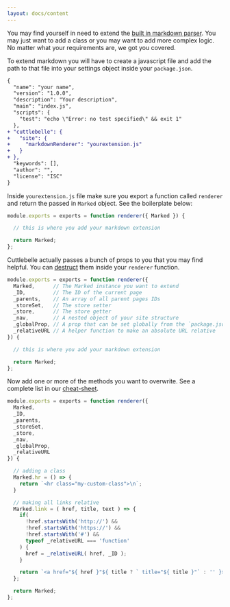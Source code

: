 ```yaml
---
layout: docs/content
---
```


You may find yourself in need to extend the [built in markdown parser](https://github.com/chjj/marked). You may just want to add a class or you may want to add
more complex logic. No matter what your requirements are, we got you covered.

To extend markdown you will have to create a javascript file and add the path to that file into your settings object inside your `package.json`.

```diff
{
  "name": "your name",
  "version": "1.0.0",
  "description": "Your description",
  "main": "index.js",
  "scripts": {
    "test": "echo \"Error: no test specified\" && exit 1"
  },
+ "cuttlebelle": {
+   "site": {
+     "markdownRenderer": "yourextension.js"
+   }
+ },
  "keywords": [],
  "author": "",
  "license": "ISC"
}
```

Inside `yourextension.js` file make sure you export a function called `renderer` and return the passed in `Marked` object.
See the boilerplate below:

```js
module.exports = exports = function renderer({ Marked }) {

  // this is where you add your markdown extension

  return Marked;
};
```

Cuttlebelle actually passes a bunch of props to you that you may find helpful. You can
[destruct](https://developer.mozilla.org/en-US/docs/Web/JavaScript/Reference/Operators/Destructuring_assignment) them inside your `renderer` function.

```js
module.exports = exports = function renderer({
  Marked,      // The Marked instance you want to extend
  _ID,         // The ID of the current page
  _parents,    // An array of all parent pages IDs
  _storeSet,   // The store setter
  _store,      // The store getter
  _nav,        // A nested object of your site structure
  _globalProp, // A prop that can be set globally from the `package.json`
  _relativeURL // A helper function to make an absolute URL relative
}) {

  // this is where you add your markdown extension

  return Marked;
};
```

Now add one or more of the methods you want to overwrite. See a complete list in our [cheat-sheet](/cheatsheet/).

```js
module.exports = exports = function renderer({
  Marked,
  _ID,
  _parents,
  _storeSet,
  _store,
  _nav,
  _globalProp,
  _relativeURL
}) {

  // adding a class
  Marked.hr = () => {
    return `<hr class="my-custom-class">\n`;
  }

  // making all links relative
  Marked.link = ( href, title, text ) => {
    if(
      !href.startsWith('http://') &&
      !href.startsWith('https://') &&
      !href.startsWith('#') &&
      typeof _relativeURL === 'function'
    ) {
      href = _relativeURL( href, _ID );
    }

    return `<a href="${ href }"${ title ? ` title="${ title }"` : '' }>${ text }</a>`;
  };

  return Marked;
};
```

